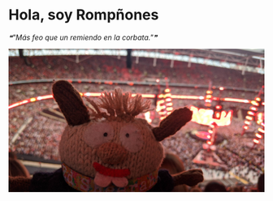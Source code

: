 # Hola, soy Rompñones

<!--STARTS_HERE_QUOTE_README-->
<i>❝"Más feo que un remiendo en la corbata."❞</i>
<!--ENDS_HERE_QUOTE_README-->

<!--START_SECTION:update_image-->
![alt text](https://raw.githubusercontent.com/focaalvarez/rompinones/main/.github/images/IMG_20220624_210157.jpg?raw=true)
<!--END_SECTION:update_image-->


